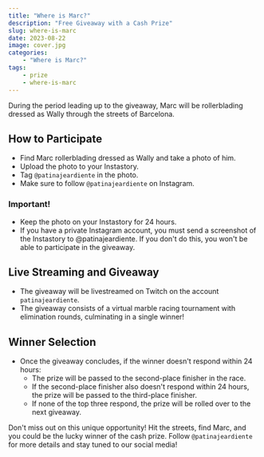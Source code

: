 ```yaml
---
title: "Where is Marc?"
description: "Free Giveaway with a Cash Prize"
slug: where-is-marc
date: 2023-08-22
image: cover.jpg
categories:
    - "Where is Marc?"
tags:
    - prize
    - where-is-marc
---
```


During the period leading up to the giveaway, Marc will be rollerblading dressed as Wally through the streets of Barcelona.

## How to Participate

- Find Marc rollerblading dressed as Wally and take a photo of him.
- Upload the photo to your Instastory.
- Tag `@patinajeardiente` in the photo.
- Make sure to follow `@patinajeardiente` on Instagram.

### Important!

- Keep the photo on your Instastory for 24 hours.
- If you have a private Instagram account, you must send a screenshot of the Instastory to @patinajeardiente. If you don't do this, you won't be able to participate in the giveaway.

## Live Streaming and Giveaway

- The giveaway will be livestreamed on Twitch on the account `patinajeardiente`.
- The giveaway consists of a virtual marble racing tournament with elimination rounds, culminating in a single winner!

## Winner Selection

- Once the giveaway concludes, if the winner doesn't respond within 24 hours:
  - The prize will be passed to the second-place finisher in the race.
  - If the second-place finisher also doesn't respond within 24 hours, the prize will be passed to the third-place finisher.
  - If none of the top three respond, the prize will be rolled over to the next giveaway.

Don't miss out on this unique opportunity! Hit the streets, find Marc, and you could be the lucky winner of the cash prize. Follow `@patinajeardiente` for more details and stay tuned to our social media!